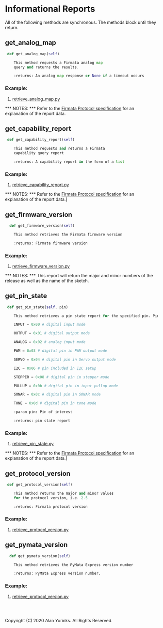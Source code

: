 # Informational Reports
All of the following methods are synchronous. The methods
block until they return.

## get_analog_map
```python
 def get_analog_map(self)

    This method requests a Firmata analog map 
    query and returns the results.

    :returns: An analog map response or None if a timeout occurs

```
### Example: 
1. [retrieve_analog_map.py](https://github.com/MrYsLab/pymata4/blob/master/examples/retrieve_analog_map.py)

*** NOTES: *** 
Refer to the [Firmata Protocol specification](https://github.com/firmata/protocol/blob/master/protocol.md#analog-mapping-query)
 for an explanation of the report data. 

## get_capability_report
```python
 def get_capability_report(self)

    This method requests and returns a Firmata 
    capability query report

    :returns: A capability report in the form of a list
```
### Example: 
1. [retrieve_capability_report.py](https://github.com/MrYsLab/pymata4/blob/master/examples/retrieve_capability_report.py)

*** NOTES: *** 
Refer to the [Firmata Protocol specification](https://github.com/firmata/protocol/blob/master/protocol.md#capability-query)
 for an explanation of the report data.]
 
 ## get_firmware_version
```python
  def get_firmware_version(self)

    This method retrieves the Firmata firmware version

    :returns: Firmata firmware version
```
### Example: 
1. [retrieve_firmware_version.py](https://github.com/MrYsLab/pymata4/blob/master/examples/retrieve_firmware_version.py)

*** NOTES: *** 
This report will return the major and minor numbers of the release 
as well as the name of the sketch.

## get_pin_state
```python
 def get_pin_state(self, pin)

    This method retrieves a pin state report for the specified pin. Pin modes reported:

    INPUT = 0x00 # digital input mode

    OUTPUT = 0x01 # digital output mode

    ANALOG = 0x02 # analog input mode

    PWM = 0x03 # digital pin in PWM output mode

    SERVO = 0x04 # digital pin in Servo output mode

    I2C = 0x06 # pin included in I2C setup

    STEPPER = 0x08 # digital pin in stepper mode

    PULLUP = 0x0b # digital pin in input pullup mode

    SONAR = 0x0c # digital pin in SONAR mode

    TONE = 0x0d # digital pin in tone mode

    :param pin: Pin of interest

    :returns: pin state report
```
### Example: 
1. [retrieve_pin_state.py](https://github.com/MrYsLab/pymata4/blob/master/examples/retrieve_pin_state.py)

*** NOTES: *** 
Refer to the [Firmata Protocol specification](https://github.com/firmata/protocol/blob/master/protocol.md#pin-state-query)
 for an explanation of the report data.]

## get_protocol_version
```python
 def get_protocol_version(self)

    This method returns the major and minor values 
    for the protocol version, i.e. 2.5

    :returns: Firmata protocol version
```
### Example: 
1. [retrieve_protocol_version.py](https://github.com/MrYsLab/pymata4/blob/master/examples/retrieve_protocol_version.py)


## get_pymata_version
```python
  def get_pymata_version(self)

    This method retrieves the PyMata Express version number

    :returns: PyMata Express version number.
```
### Example: 
1. [retrieve_protocol_version.py](https://github.com/MrYsLab/pymata4/blob/master/examples/retrieve_protocol_version.py)

<br>
<br>

Copyright (C) 2020 Alan Yorinks. All Rights Reserved.
